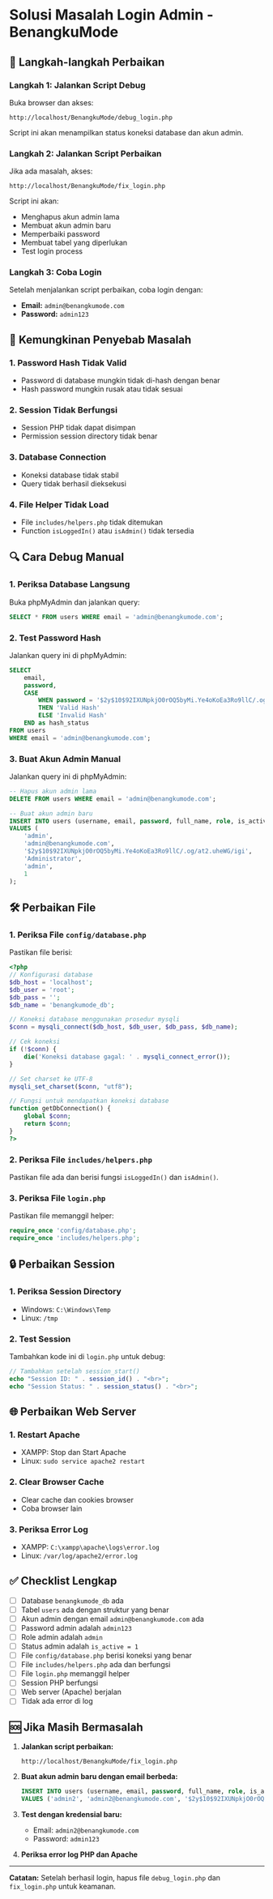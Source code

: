 # Solusi Masalah Login Admin - BenangkuMode

## 🔧 **Langkah-langkah Perbaikan**

### Langkah 1: Jalankan Script Debug
Buka browser dan akses:
```
http://localhost/BenangkuMode/debug_login.php
```

Script ini akan menampilkan status koneksi database dan akun admin.

### Langkah 2: Jalankan Script Perbaikan
Jika ada masalah, akses:
```
http://localhost/BenangkuMode/fix_login.php
```

Script ini akan:
- Menghapus akun admin lama
- Membuat akun admin baru
- Memperbaiki password
- Membuat tabel yang diperlukan
- Test login process

### Langkah 3: Coba Login
Setelah menjalankan script perbaikan, coba login dengan:
- **Email:** `admin@benangkumode.com`
- **Password:** `admin123`

## 🐛 **Kemungkinan Penyebab Masalah**

### 1. Password Hash Tidak Valid
- Password di database mungkin tidak di-hash dengan benar
- Hash password mungkin rusak atau tidak sesuai

### 2. Session Tidak Berfungsi
- Session PHP tidak dapat disimpan
- Permission session directory tidak benar

### 3. Database Connection
- Koneksi database tidak stabil
- Query tidak berhasil dieksekusi

### 4. File Helper Tidak Load
- File `includes/helpers.php` tidak ditemukan
- Function `isLoggedIn()` atau `isAdmin()` tidak tersedia

## 🔍 **Cara Debug Manual**

### 1. Periksa Database Langsung
Buka phpMyAdmin dan jalankan query:
```sql
SELECT * FROM users WHERE email = 'admin@benangkumode.com';
```

### 2. Test Password Hash
Jalankan query ini di phpMyAdmin:
```sql
SELECT 
    email,
    password,
    CASE 
        WHEN password = '$2y$10$92IXUNpkjO0rOQ5byMi.Ye4oKoEa3Ro9llC/.og/at2.uheWG/igi' 
        THEN 'Valid Hash' 
        ELSE 'Invalid Hash' 
    END as hash_status
FROM users 
WHERE email = 'admin@benangkumode.com';
```

### 3. Buat Akun Admin Manual
Jalankan query ini di phpMyAdmin:
```sql
-- Hapus akun admin lama
DELETE FROM users WHERE email = 'admin@benangkumode.com';

-- Buat akun admin baru
INSERT INTO users (username, email, password, full_name, role, is_active) 
VALUES (
    'admin', 
    'admin@benangkumode.com', 
    '$2y$10$92IXUNpkjO0rOQ5byMi.Ye4oKoEa3Ro9llC/.og/at2.uheWG/igi', 
    'Administrator', 
    'admin', 
    1
);
```

## 🛠️ **Perbaikan File**

### 1. Periksa File `config/database.php`
Pastikan file berisi:
```php
<?php
// Konfigurasi database
$db_host = 'localhost';
$db_user = 'root';
$db_pass = '';
$db_name = 'benangkumode_db';

// Koneksi database menggunakan prosedur mysqli
$conn = mysqli_connect($db_host, $db_user, $db_pass, $db_name);

// Cek koneksi
if (!$conn) {
    die('Koneksi database gagal: ' . mysqli_connect_error());
}

// Set charset ke UTF-8
mysqli_set_charset($conn, "utf8");

// Fungsi untuk mendapatkan koneksi database
function getDbConnection() {
    global $conn;
    return $conn;
}
?>
```

### 2. Periksa File `includes/helpers.php`
Pastikan file ada dan berisi fungsi `isLoggedIn()` dan `isAdmin()`.

### 3. Periksa File `login.php`
Pastikan file memanggil helper:
```php
require_once 'config/database.php';
require_once 'includes/helpers.php';
```

## 🔒 **Perbaikan Session**

### 1. Periksa Session Directory
- Windows: `C:\Windows\Temp`
- Linux: `/tmp`

### 2. Test Session
Tambahkan kode ini di `login.php` untuk debug:
```php
// Tambahkan setelah session_start()
echo "Session ID: " . session_id() . "<br>";
echo "Session Status: " . session_status() . "<br>";
```

## 🌐 **Perbaikan Web Server**

### 1. Restart Apache
- XAMPP: Stop dan Start Apache
- Linux: `sudo service apache2 restart`

### 2. Clear Browser Cache
- Clear cache dan cookies browser
- Coba browser lain

### 3. Periksa Error Log
- XAMPP: `C:\xampp\apache\logs\error.log`
- Linux: `/var/log/apache2/error.log`

## ✅ **Checklist Lengkap**

- [ ] Database `benangkumode_db` ada
- [ ] Tabel `users` ada dengan struktur yang benar
- [ ] Akun admin dengan email `admin@benangkumode.com` ada
- [ ] Password admin adalah `admin123`
- [ ] Role admin adalah `admin`
- [ ] Status admin adalah `is_active = 1`
- [ ] File `config/database.php` berisi koneksi yang benar
- [ ] File `includes/helpers.php` ada dan berfungsi
- [ ] File `login.php` memanggil helper
- [ ] Session PHP berfungsi
- [ ] Web server (Apache) berjalan
- [ ] Tidak ada error di log

## 🆘 **Jika Masih Bermasalah**

1. **Jalankan script perbaikan:**
   ```
   http://localhost/BenangkuMode/fix_login.php
   ```

2. **Buat akun admin baru dengan email berbeda:**
   ```sql
   INSERT INTO users (username, email, password, full_name, role, is_active) 
   VALUES ('admin2', 'admin2@benangkumode.com', '$2y$10$92IXUNpkjO0rOQ5byMi.Ye4oKoEa3Ro9llC/.og/at2.uheWG/igi', 'Administrator', 'admin', 1);
   ```

3. **Test dengan kredensial baru:**
   - Email: `admin2@benangkumode.com`
   - Password: `admin123`

4. **Periksa error log PHP dan Apache**

---

**Catatan:** Setelah berhasil login, hapus file `debug_login.php` dan `fix_login.php` untuk keamanan. 